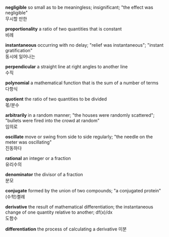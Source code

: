 **negligible**
so small as to be meaningless; insignificant; "the effect was negligible"  
무시할 만한

**proportionality**
a ratio of two quantities that is constant  
비례

**instantaneous**
occurring with no delay; "relief was instantaneous"; "instant gratification"  
동시에 일어나는

**perpendicular**
a straight line at right angles to another line  
수직

**polynomial**
a mathematical function that is the sum of a number of terms  
다항식

**quotient**
the ratio of two quantities to be divided  
몫/분수

**arbitrarily**
in a random manner; "the houses were randomly scattered"; "bullets were fired into the crowd at random"  
임의로

**oscillate**
move or swing from side to side regularly; "the needle on the meter was oscillating"  
진동하다

**rational**
an integer or a fraction  
유리수의

**denominator**
the divisor of a fraction  
분모

**conjugate**
formed by the union of two compounds; "a conjugated protein"  
(수학)켤례

**derivative**
the result of mathematical differentiation; the instantaneous change of one quantity relative to another; df(x)/dx  
도함수

**differentiation**
the process of calculating a derivative
미분






